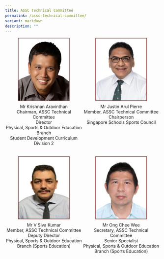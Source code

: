```yaml
---
title: ASSC Technical Committee
permalink: /assc-technical-committee/
variant: markdown
description: ""
---
```

<style>
/* Add mobile responsiveness */
@media only screen and (max-width: 600px) {
  .container {
    width: 100%;
  }
  .column {
    width: 100%;
    padding: 10px;
    box-sizing: border-box;
    text-align: center; /* Center align text for mobile view */
  }
  img {
    max-width: 50%; /* Reduce image size by 50% for mobile view */
    height: auto;
    display: block;
    margin: 0 auto; /* Center the image */
  }
  p {
    text-align: center; /* Center align text for mobile view */
  }
}
@media only screen and (min-width: 601px) {
  .container {
    display: flex;
    flex-wrap: wrap;
    justify-content: space-between; /* Add gap between columns */
  }
  .column {
    width: 48%; /* Adjust column width for two columns */
    margin-bottom: 20px; /* Add gap between rows */
    box-sizing: border-box;
    display: flex;
    flex-direction: column;
    align-items: center; /* Center align items for desktop view */
  }
  img {
    max-width: 80%; /* Adjust image size for desktop view */
    height: auto;
    display: block;
    margin: 0 auto; /* Center the image */
  }
  p {
    text-align: center; /* Center align text for desktop view */
    margin-top: 10px; /* Add space between image and text for desktop view */
  }
}
</style>



<div class="container">
  <div class="column">
    <div class="isomer-image-wrapper">
      <img alt="" src="/images/Technical Committee/Mr_Ari.png">
    </div>
    <p>Mr Krishnan Aravinthan<br>Chairman, ASSC Technical Committee<br>Director<br>Physical, Sports &amp; Outdoor Education Branch<br>Student Development Curriculum Division 2</p>
  </div>
  <div class="column">
    <div class="isomer-image-wrapper">
      <img alt="" src="/images/Technical Committee/Justin_resized_B.png">
    </div>
    <p>Mr Justin Arul Pierre<br>Member, ASSC Technical Committee<br>Chairperson<br>Singapore Schools Sports Council</p>
  </div>




  <div class="column">
    <div class="isomer-image-wrapper">
      <img alt="" src="/images/Technical Committee/Siva_resized_B.png">
    </div>
    <p>Mr V Siva Kumar<br>Member, ASSC Technical Committee<br>Deputy Director <br>
Physical, Sports &amp; Outdoor Education Branch (Sports Education)</p>
  </div>
  <div class="column">
    <div class="isomer-image-wrapper">
      <img alt="" src="/images/Technical Committee/Ishaq_resized_B.png">
    </div>
    <p>Mr Ong Chee Wee<br>Secretary, ASSC Technical Committee<br>Senior Specialist<br>
Physical, Sports &amp; Outdoor Education Branch (Sports Education)</p>
  </div>



</div>